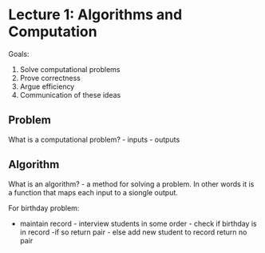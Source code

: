 # Lecture 1: Algorithms and Computation

Goals:

1.  Solve computational problems
2.  Prove correctness
3.  Argue efficiency
4.  Communication of these ideas

## Problem

What is a computational problem? - inputs - outputs

## Algorithm

What is an algorithm? - a method for solving a problem. In other words it is a function that maps each input to a siongle output.

For birthday problem:

- maintain record - interview students in some order - check if birthday is in record
  -if so return pair - else add new student to record
return no pair


